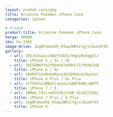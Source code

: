 ```yaml
---
layout: produk-casinghp
title: Arcanine Pokemon iPhone Case
categories: iphone

# Produk
product-title: Arcanine Pokemon iPhone Case
harga: 90000
sku: hn-3365
image-drive: 1egNFdmudVE_K5wp2WR1CtgjslEueSY45
gallery:
  - url: 1R5JOzGauvs9AVYtUD3LYHgoyMzKggmlz
    title: iPhone 5 / 5s / SE
  - url: 19I5QWH3Y4JV95mYAlmO0VCtIrP64eJoB
    title: iPhone 6 / 6s
  - url: 1B4RdfSdxBvbwKpva1K2QXbUuoLNynUzL
    title: iPhone 6 Plus / 6s Plus
  - url: 1CT5541oZBBwVix6aosJuNQfb8HLuW0fF
    title: iPhone 7 / 8
  - url: 1WMmQ_T41lrmmThfDjt5OK_6Iz6ZJ5hEL
    title: iPhone 7 Plus / 8 Plus
  - url: 1egNFdmudVE_K5wp2WR1CtgjslEueSY45
    title: iPhone X
---
```

